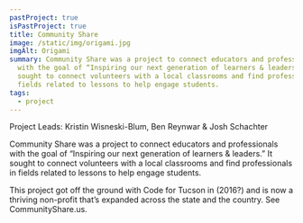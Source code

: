 ```yaml
---
pastProject: true
isPastProject: true
title: Community Share
image: /static/img/origami.jpg
imgAlt: Origami
summary: Community Share was a project to connect educators and professionals
  with the goal of “Inspiring our next generation of learners & leaders.” It
  sought to connect volunteers with a local classrooms and find professionals in
  fields related to lessons to help engage students.
tags:
  - project
---
```

Project Leads: Kristin Wisneski-Blum, Ben Reynwar & Josh Schachter

Community Share was a project to connect educators and professionals with the goal of “Inspiring our next generation of learners & leaders.” It sought to connect volunteers with a local classrooms and find professionals in fields related to lessons to help engage students.

This project got off the ground with Code for Tucson in (2016?) and is now a thriving non-profit that’s expanded across the state and the country. See CommunityShare.us.